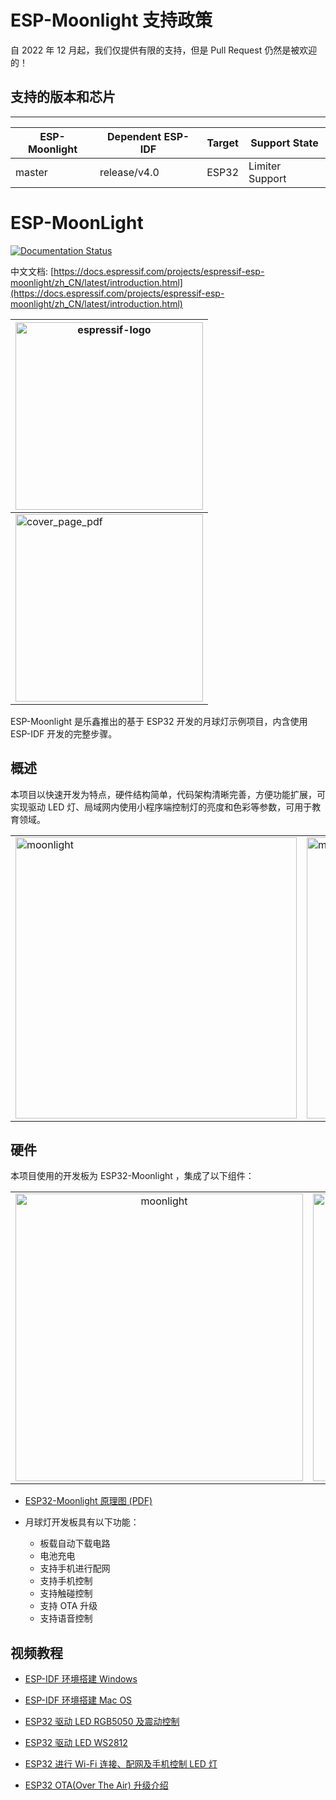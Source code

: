 # ESP-Moonlight 支持政策

自 2022 年 12 月起，我们仅提供有限的支持，但是 Pull Request 仍然是被欢迎的！

## 支持的版本和芯片
-----------------

| ESP-Moonlight | Dependent ESP-IDF | Target |  Support State  |
| ------------- | ----------------- | ------ | --------------- |
| master        | release/v4.0      | ESP32  | Limiter Support |

# ESP-MoonLight

[![Documentation Status](https://readthedocs.com/projects/espressif-esp-moonlight/badge/?version=latest)](https://docs.espressif.com/projects/espressif-esp-moonlight/zh_CN/latest/)

中文文档: [https://docs.espressif.com/projects/espressif-esp-moonlight/zh_CN/latest/introduction.html](https://docs.espressif.com/projects/espressif-esp-moonlight/zh_CN/latest/introduction.html)

| <img src="docs/_static/espressif-logo.svg" alt="espressif-logo" width="300" /> |
| ------------------------------------------------------------ |
| <img src="docs/_static/cover_page_pdf.jpg" alt="cover_page_pdf" width="300" /> |

ESP-Moonlight 是乐鑫推出的基于 ESP32 开发的月球灯示例项目，内含使用 ESP-IDF 开发的完整步骤。

## 概述

本项目以快速开发为特点，硬件结构简单，代码架构清晰完善，方便功能扩展，可实现驱动 LED 灯、局域网内使用小程序端控制灯的亮度和色彩等参数，可用于教育领域。

<table>
    <tr>
        <td ><img src="docs/_static/moonlight2.jpg" alt="moonlight" width=450 /></td>
        <td ><img src="docs/_static/moonlight_cover.jpg" alt="moonlight" width=450 /></td>
    </tr>
</table>


## 硬件

本项目使用的开发板为 ESP32-Moonlight ，集成了以下组件：

<table>
    <tr>
        <td ><div align=center><img src="docs/_static/ESP-Moonlight_front.png" alt="moonlight" width=460 /></div></td>
        <td ><div align=center><img src="docs/_static/ESP-Moonlight_back.png" alt="moonlight" width=460 /></div></td>
    </tr>
</table>

- [ESP32-Moonlight 原理图 (PDF)](hardware/ESP-Moonlight_V2.0_N_XX_20200421_V0.3/01_Schematic/SCH_ESP-MOONLIGHT_V2_0_20200421A.pdf)

- 月球灯开发板具有以下功能：
  - 板载自动下载电路
  - 电池充电
  - 支持手机进行配网
  - 支持手机控制
  - 支持触碰控制
  - 支持 OTA 升级
  - 支持语音控制


## 视频教程

- [ESP-IDF 环境搭建 Windows](https://www.bilibili.com/video/BV1Ke411s7Go)

- [ESP-IDF 环境搭建 Mac OS](https://www.bilibili.com/video/BV17K4y1k7Ht)

- [ESP32 驱动 LED RGB5050 及震动控制](https://www.bilibili.com/video/BV1JK411s7ZA)

- [ESP32 驱动 LED WS2812](https://www.bilibili.com/video/BV1jC4y1W7CZ)

- [ESP32 进行 Wi-Fi 连接、配网及手机控制 LED 灯](https://www.bilibili.com/video/BV1nQ4y1N7ZC)

- [ESP32 OTA(Over The Air) 升级介绍](https://www.bilibili.com/video/BV155411Y7VJ)

